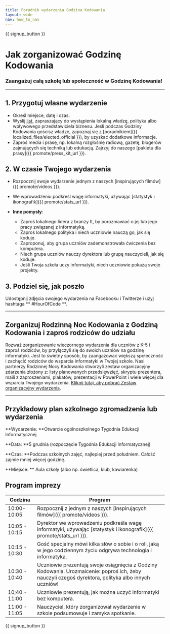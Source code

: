 ```yaml
---
title: Poradnik wydarzenia Godzina Kodowania
layout: wide
nav: how_to_nav
---
```


{{ signup_button }}

# Jak zorganizować Godzinę Kodowania

### Zaangażuj całą szkołę lub społeczność w Godzinę Kodowania!

* * *

## 1. Przygotuj własne wydarzenie

- Określ miejsce, datę i czas.
- Wyślij [list](https://hourofcode.com/promote/resources#sample-emails), zapraszający do wystąpienia lokalną władzę, polityka albo wpływowego przedstawiciela biznesu. Jeśli podczas Godziny Kodowania gościsz władze, zapoznaj się z [poradnikiem]({{ localized_files/elected_official }}), by uzyskać dodatkowe informacje.
- Zaproś media i prasę, np. lokalną rozgłośnię radiową, gazetę, blogerów zajmujących się techniką lub edukacją. Zajrzyj do naszego [pakietu dla prasy]({{ promote/press_kit_url }}).

## 2. W czasie Twojego wydarzenia

- Rozpocznij swoje wydarzenie jednym z naszych [inspirujących filmów]({{ promote/videos }}).
- We wprowadzeniu podkreśl wagę informatyki, używając [statystyk i ikonografik]({{ promote/stats_url }}).   
      
    
- **Inne pomysły**: 
    - Zaproś lokalnego lidera z branży It, by porozmawiać o jej lub jego pracy związanej z informatyką.
    - Zaproś lokalnego polityka i niech uczniowie nauczą go, jak się koduje.
    - Zaproponuj, aby grupa uczniów zademonstrowała ćwiczenia bez komputera.
    - Niech grupa uczniów nauczy dyrektora lub grupę nauczycieli, jak się koduje.
    - Jeśli Twoja szkoła uczy informatyki, niech uczniowie pokażą swoje projekty.

## 3. Podziel się, jak poszło

Udostępnij zdjęcia swojego wydarzenia na Facebooku i Twitterze i użyj hashtaga ** #HourOfCode **.

* * *

## Zorganizuj Rodzinną Noc Kodowania z Godziną Kodowania i zaproś rodziców do udziału

Rozważ zorganizowanie wieczornego wydarzenia dla uczniów z K-5 i zaproś rodziców, by przyłączyli się do swoich uczniów na godzinę informatyki. Jest to świetny sposób, by zaangażować większą społeczność i zachęcić rodziców do wsparcia informatyki w Twojej szkole. Nasi partnerzy Rodzinnej Nocy Kodowania stworzyli zestaw organizacyjny zdarzenia złożony z: listy planowanych przedsięwzięć, skryptu prezentera, maili z zaproszeniami, plakatów, prezentacji w PowerPoint i wiele więcej dla wsparcia Twojego wydarzenia. [ Kliknij tutaj, aby pobrać Zestaw organizacyjny wydarzenia](http://www.familycodenight.org/DownloadCodeDotOrg.html).

* * *

## Przykładowy plan szkolnego zgromadzenia lub wydarzenia

**Wydarzenie: **Otwarcie ogólnoszkolnego Tygodnia Edukacji Informatycznej

**Data: **5 grudnia (rozpoczęcie Tygodnia Edukacji Informatycznej)

**Czas: **Podczas szkolnych zajęć, najlepiej przed południem. Całość zajmie mniej więcej godzinę.

**Miejsce: ** Aula szkoły (albo np. świetlica, klub, kawiarenka)

## Program imprezy

| Godzina       | Program                                                                                                                                             |
| ------------- | --------------------------------------------------------------------------------------------------------------------------------------------------- |
| 10:00-10:05   | Rozpocznij z jednym z naszych [inspirujących filmów]({{ promote/videos }}).                                                                         |
| 10:05 - 10:15 | Dyrektor we wprowadzeniu podkreśla wagę informatyki, używając [statystyk i ikonografik]({{ promote/stats_url }}).                                   |
| 10:15 - 10:30 | Gość specjalny mówi kilka słów o sobie i o roli, jaką w jego codziennym życiu odgrywa technologia i informatyka.                                    |
| 10:30 - 10:40 | Uczniowie prezentują swoje osiągnięcia z Godziny Kodowania. Urozmaicenie: poproś ich, żeby nauczyli czegoś dyrektora, polityka albo innych uczniów! |
| 10;40 - 11:00 | Uczniowie prezentują, jak można uczyć informatyki bez komputera.                                                                                    |
| 11:00 - 11:05 | Nauczyciel, który zorganizował wydarzenie w szkole podsumowuje i zamyka spotkanie.                                                                  |

{{ signup_button }}